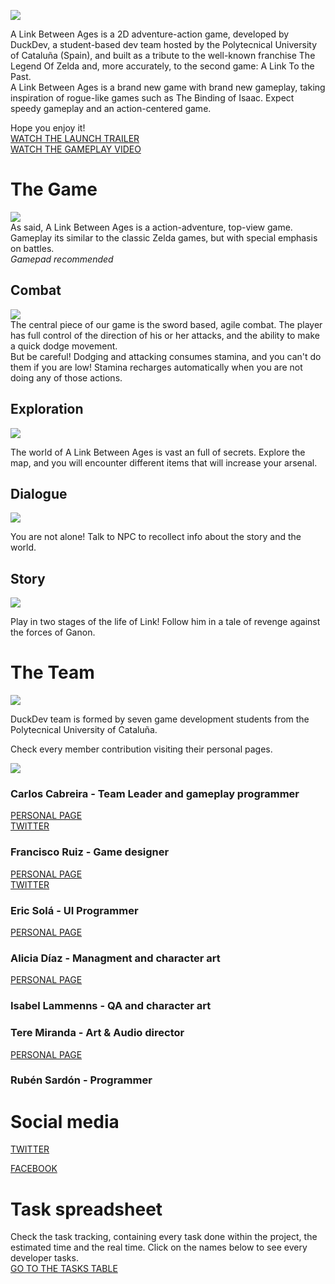 
![](https://fotos.subefotos.com/d1740900ec8419e126fe2dca89910b70o.png)


 A Link Between Ages is a 2D adventure-action game, developed by DuckDev, a student-based dev team hosted by the Polytecnical University of Cataluña (Spain), and built as a tribute to the well-known franchise The Legend Of Zelda and, more accurately, to the second game: A Link To the Past.   
  A Link Between Ages is a brand new game with brand new gameplay, taking inspiration of rogue-like games such as The Binding of Isaac.
  Expect speedy gameplay and an action-centered game.   
  
  Hope you enjoy it!  
  [WATCH THE LAUNCH TRAILER](https://www.youtube.com/watch?v=1zKuvson0wY&feature=youtu.be)   
  [WATCH THE GAMEPLAY VIDEO](https://www.youtube.com/watch?v=R-CC0O0SMIA)   
  
<h1> The Game </h1>   

 ![](https://fotos.subefotos.com/a771dbf63c2349ffa76e10ffff750b54o.png)   
    As said, A Link Between Ages is a action-adventure, top-view game. Gameplay its similar to the classic Zelda games, but with special emphasis on battles.  
    *Gamepad recommended*
    
<h2>Combat </h2>   

 ![](https://fotos.subefotos.com/b043f1e01de16d1a3a53f2c0e3808236o.gif)    
 The central piece of our game is the sword based, agile combat. The player has full control of the direction of his or her attacks, and the ability to make a quick dodge movement.   
 But be careful! Dodging and attacking consumes stamina, and you can't do them if you are low! Stamina recharges automatically when you are not doing any of those actions.   
 
 <h2>Exploration</h2>   
 
 ![](https://fotos.subefotos.com/382385bb9c70a8a1c16f4cde353f2089o.png)   
 
   The world of A Link Between Ages is vast an full of secrets. Explore the map, and you will encounter different items that will increase your arsenal.
   
  <h2>Dialogue</h2>      
  
   ![](https://fotos.subefotos.com/db1d48117b69d6192454137309ad8de1o.png)   
   
   You are not alone! Talk to NPC to recollect info about the story and the world.  
   
   <h2> Story </h2>
   
   ![](https://fotos.subefotos.com/7f2acaa5a13c14920ac4fae1a4c1422co.png)
   
  Play in two stages of the life of Link! Follow him in a tale of revenge against the forces of Ganon.
  
  
  
<h1> The Team </h1>   

 ![](https://fotos.subefotos.com/30828b68b34e52f156fd2e0e084d2f55o.png)   
  
 DuckDev team is formed by seven game development students from the Polytecnical University of Cataluña.
 
 
 Check every member contribution visiting their personal pages.
 
 ![](https://fotos.subefotos.com/644979c57a49ac25982f4a78c1956f9fo.jpg)
 
 
 
<h3>Carlos Cabreira - Team Leader and gameplay programmer </h3>   

[PERSONAL PAGE](https://carcasanchez.github.io/CarlosCabreira/)   
[TWITTER](https://twitter.com/carcasanchez)     
  
 
 
<h3> Francisco Ruiz - Game designer </h3>   

[PERSONAL PAGE](https://botttos.github.io/FranRuiz/)   
[TWITTER](https://twitter.com/_dd_fran)  


 
<h3> Eric Solá - UI Programmer </h3>

[PERSONAL PAGE](http://heladodepistacho.github.io/UI-Programmer/)
 
<h3> Alicia Díaz - Managment and character art </h3>



[PERSONAL PAGE](https://aliciadr.github.io/Alicia-Diaz-Riera/)
 
<h3> Isabel Lammenns - QA and character art </h3>
 
<h3> Tere Miranda - Art & Audio director </h3>

[PERSONAL PAGE](https://sunleys.github.io/Sunleys_ArtAudio/)
 
<h3> Rubén Sardón - Programmer </h3>
 
 
 
 
 
<h1> Social media</h1>  

[TWITTER](https://twitter.com/DuckDevv)

[FACEBOOK](https://es-es.facebook.com/DuckDevv/)

<h1>Task spreadsheet</h1>

Check the task tracking, containing every task done within the project, the estimated time and the real time.
Click on the names below to see every developer tasks.   
[GO TO THE TASKS TABLE](https://drive.google.com/open?id=1wDSiRsOovnBoKADgMYLOYe8cL9ciBohrWiShAYju1xI)  
  


